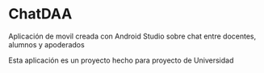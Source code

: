 # ChatDAA
Aplicación de movil creada con Android Studio sobre chat entre docentes, alumnos y apoderados


Esta aplicación es un proyecto hecho para proyecto de Universidad
